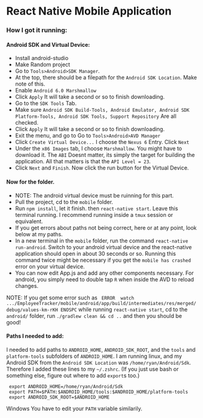 # React Native Mobile Application

### How I got it running:
#### Android SDK and Virtual Device:
* Install android-studio
* Make Random project
* Go to ```Tools>Android>SDK Manager```.
* At the top, there should be a filepath for the ```Android SDK Location```. Make note of this.
* Enable ```Android 6.0 Marshmallow```
* Click ```Apply``` It will take a second or so to finish downloading.
* Go to the ```SDK Tools``` Tab.
* Make sure ```Android SDK Build-Tools, Android Emulator, Android SDK Platform-Tools, Android SDK Tools, Support Repository``` Are all checked.
* Click ```Apply``` It will take a second or so to finish downloading.
* Exit the menu, and go to Go to ```Tools>Android>AVD Manager```
* Click ```Create Virtual Device...``` I choose the ```Nexus 6``` Entry. Click ```Next```
* Under the ```x86 Images``` tab, I choose ```Marshmallow```. You might have to download it. The ```ABI``` Doesnt matter, its simply the target for building the application. All that matters is that the ```API Level = 23```.
* Click ```Next``` and ```Finish```. Now click the run button for the Virtual Device.

#### Now for the folder.
* NOTE: The android virtual device must be ruinning for this part.
* Pull the project, cd to the ```mobile``` folder.
* Run ```npm install```, let it finish. then ```react-native start```. Leave this terminal running. I recommend running inside a ```tmux``` session or equivalent.
* If you get errors about paths not being correct, here or at any point, look below at my paths.
* In a new terminal in the ```mobile``` folder, run the command ```react-native run-android```. Switch to your android virtual device and the react-native application should open in about 30 seconds or so. Running this command twice might be necessary if you get the ```mobile has crashed``` error on your virtual device.
* You can now edit App.js and add any other components necessary. For android, you simply need to double tap ```R``` when inside the AVD to reload changes.

NOTE: If you get some error such as ``` ERROR  watch .../EmployeeTracker/mobile/android/app/build/intermediates/res/merged/debug/values-km-rKH ENOSPC``` while running ```react-native start```, cd to the ```android/``` folder, run ```./gradlew clean && cd ..``` and then you should be good! 


#### Paths I needed to add:
I needed to add paths to ```ANDROID_HOME```, ```ANDROID_SDK_ROOT```, and the ```tools``` and ```platform-tools``` subfolders of ```ANDROID_HOME```. I am running linux, and my Android SDK from the ```Android SDK Location``` was ```/home/ryan/Android/Sdk```. Therefore I added these lines to my ```~/.zshrc```. (If you just use bash or something else, figure out where to add ```export```s too.)

```
 export ANDROID_HOME=/home/ryan/Android/Sdk
 export PATH=$PATH:$ANDROID_HOME/tools:$ANDROID_HOME/platform-tools
 export ANDROID_SDK_ROOT=$ANDROID_HOME
```
Windows You have to edit your ```PATH``` variable similarily.
